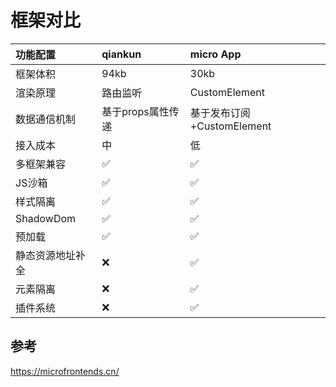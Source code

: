 # 框架对比

| 功能配置 |	qiankun	| micro App |
|:----|:----|:----|
| 框架体积 | 94kb |	30kb |
| 渲染原理 | 路由监听 |	CustomElement |
| 数据通信机制 | 基于props属性传递 |	基于发布订阅+CustomElement |
| 接入成本 | 中 |	低 |
| 多框架兼容 | ✅ |	✅ |
| JS沙箱 | ✅ |	✅ |
| 样式隔离 | ✅ |	✅ |
| ShadowDom | ✅ |	✅ |
| 预加载 | ✅ |	✅ |
| 静态资源地址补全 | ❌ |	✅ |
| 元素隔离 | ❌ |	✅ |
| 插件系统 | ❌ |	✅ |


## 参考

https://microfrontends.cn/